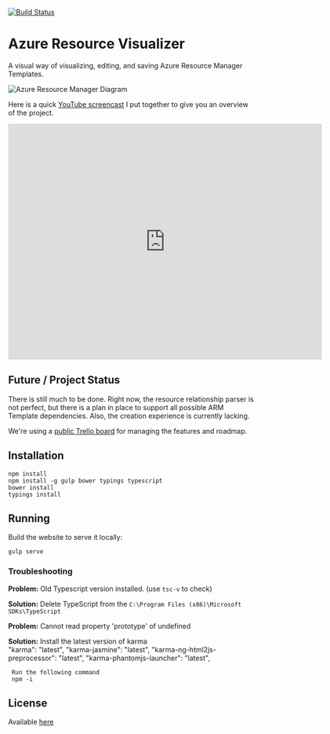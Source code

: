 [![Build Status](https://travis-ci.org/ytechie/AzureResourceVisualizer.svg?branch=master)](https://travis-ci.org/ytechie/AzureResourceVisualizer)

# Azure Resource Visualizer

A visual way of visualizing, editing, and saving Azure Resource Manager Templates.

![Azure Resource Manager Diagram](arm-diagram.jpg)

Here is a quick [YouTube screencast](https://www.youtube.com/watch?v=5xP1-IrtNMU) I put together to give you an overview of the project.

<iframe width="640" height="480" src="https://www.youtube.com/embed/5xP1-IrtNMU?rel=0" frameborder="0" allowfullscreen></iframe>

## Future / Project Status

There is still much to be done. Right now, the resource relationship parser is not perfect, but there is a plan in place to support all possible ARM Template dependencies. Also, the creation experience is currently lacking.

We're using a [public Trello board](https://trello.com/b/41RiUCGs/azure-resource-visualizer) for managing the features and roadmap.

## Installation

	npm install
	npm install -g gulp bower typings typescript
	bower install
	typings install

## Running

Build the website to serve it locally:

	gulp serve

### Troubleshooting

**Problem:** Old Typescript version installed. (use `tsc-v` to check)

**Solution:** Delete TypeScript from the `C:\Program Files (x86)\Microsoft SDKs\TypeScript`


**Problem:**  Cannot read property 'prototype' of undefined

**Solution:** Install the latest version of karma  
    "karma": "latest",
    "karma-jasmine": "latest",
    "karma-ng-html2js-preprocessor": "latest",
    "karma-phantomjs-launcher": "latest",
    
     Run the following command
     npm -i

## License

Available [here](https://github.com/ytechie/AzureResourceVisualizer/blob/master/LICENSE)
